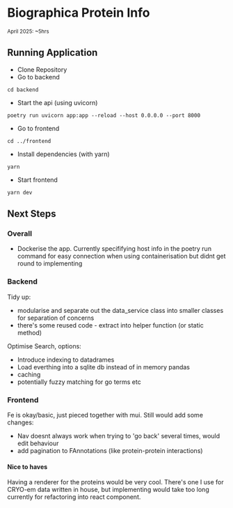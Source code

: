# Biographica Protein Info
<small>April 2025: ~5hrs</small>

## Running Application

- Clone Repository
- Go to backend

``` 
cd backend 
```

- Start the api (using uvicorn)

```
poetry run uvicorn app:app --reload --host 0.0.0.0 --port 8000 
```

- Go to frontend

```
cd ../frontend
```

- Install dependencies (with yarn)

```
yarn
```

- Start frontend

```
yarn dev
```


## Next Steps

### Overall
- Dockerise the app. Currently specififying host info in the poetry run command for easy connection when using containerisation but didnt get round to implementing

### Backend

Tidy up:
- modularise and separate out the data_service class into smaller classes for separation of concerns
- there's some reused code - extract into helper function (or static method)

Optimise Search, options:
- Introduce indexing to datadrames
- Load everthing into a sqlite db instead of in memory pandas
- caching
- potentially fuzzy matching for go terms etc

### Frontend

Fe is okay/basic, just pieced together with mui. Still would add some changes:
- Nav doesnt always work when trying to 'go back' several times, would edit behaviour
- add pagination to FAnnotations (like protein-protein interactions)

#### Nice to haves

Having a renderer for the proteins would be very cool. There's one I use for CRYO-em data written in house, but implementing would take too long currently for refactoring into react component.
